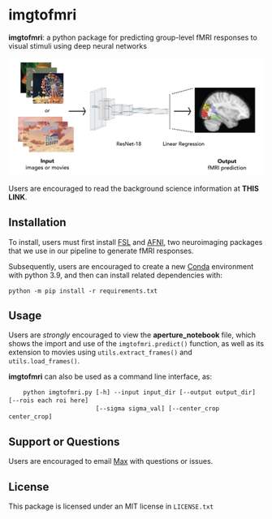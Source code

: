 # imgtofmri

**imgtofmri**: a python package for predicting group-level fMRI responses to visual stimuli using deep neural networks

<center>
<img src="model_overview.png", width="700"/>
</center>

Users are encouraged to read the background science information at **THIS LINK**.

## Installation
To install, users must first install [FSL](https://fsl.fmrib.ox.ac.uk/fsl/fslwiki/FslInstallation) and [AFNI](https://afni.nimh.nih.gov/pub/dist/doc/htmldoc/background_install/main_toc.html), two neuroimaging packages that we use in our pipeline to generate fMRI responses.

Subsequently, users are encouraged to create a new [Conda](https://docs.conda.io/en/latest/) environment with python 3.9, and then can install related dependencies with:

    python -m pip install -r requirements.txt

## Usage
Users are _strongly_ encouraged to view the **aperture_notebook** file, which shows the import and use of the `imgtofmri.predict()` function, as well as its extension to movies using `utils.extract_frames()` and `utils.load_frames()`.

**imgtofmri** can also be used as a command line interface, as:

        python imgtofmri.py [-h] --input input_dir [--output output_dir] [--rois each roi here]
                            [--sigma sigma_val] [--center_crop center_crop]

## Support or Questions
Users are encouraged to email [Max](mailto:mbb2176@columbia.edu) with questions or issues.

## License
This package is licensed under an MIT license in `LICENSE.txt`